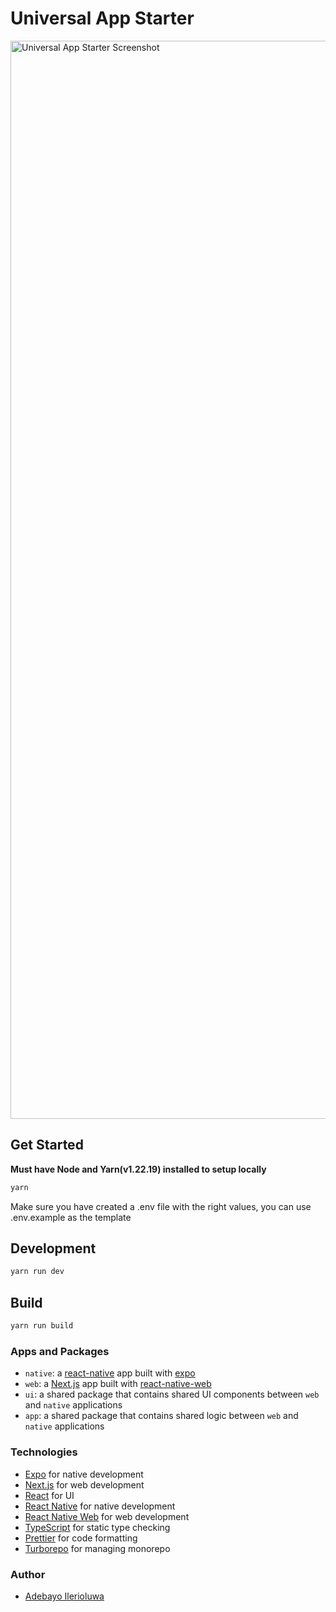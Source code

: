# Universal App Starter
<img width="1725" alt="Universal App Starter Screenshot" src="https://github.com/adebayoileri/rnw-starter-private/assets/46798106/a7343cd0-81f6-4e99-9dc3-deac09c95fac">

## Get Started

**Must have Node and Yarn(v1.22.19) installed to setup locally**

```sh
yarn
```

Make sure you have created a .env file with the right values, you can use .env.example as the template

## Development

```sh
yarn run dev
```

## Build

```sh
yarn run build
```

### Apps and Packages

- `native`: a [react-native](https://reactnative.dev/) app built with [expo](https://docs.expo.dev/)
- `web`: a [Next.js](https://nextjs.org/) app built with [react-native-web](https://necolas.github.io/react-native-web/)
- `ui`: a shared package that contains shared UI components between `web` and `native` applications
- `app`: a shared package that contains shared logic between `web` and `native` applications

### Technologies

- [Expo](https://docs.expo.dev/) for native development
- [Next.js](https://nextjs.org/) for web development
- [React](https://reactjs.org/) for UI
- [React Native](https://reactnative.dev/) for native development
- [React Native Web](https://necolas.github.io/react-native-web/) for web development
- [TypeScript](https://www.typescriptlang.org/) for static type checking
- [Prettier](https://prettier.io) for code formatting
- [Turborepo](https://turborepo.dev/) for managing monorepo

### Author

- [Adebayo Ilerioluwa](https://github.com/adebayoileri)
